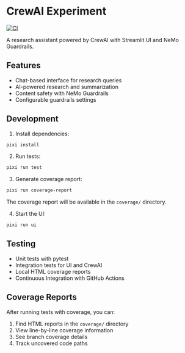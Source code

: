 # CrewAI Experiment

[![CI](https://github.com/username/crewai-experiment/actions/workflows/ci.yml/badge.svg)](https://github.com/username/crewai-experiment/actions/workflows/ci.yml)

A research assistant powered by CrewAI with Streamlit UI and NeMo Guardrails.

## Features
- Chat-based interface for research queries
- AI-powered research and summarization
- Content safety with NeMo Guardrails
- Configurable guardrails settings

## Development
1. Install dependencies:
```bash
pixi install
```

2. Run tests:
```bash
pixi run test
```

3. Generate coverage report:
```bash
pixi run coverage-report
```
The coverage report will be available in the `coverage/` directory.

4. Start the UI:
```bash
pixi run ui
```

## Testing
- Unit tests with pytest
- Integration tests for UI and CrewAI
- Local HTML coverage reports
- Continuous Integration with GitHub Actions

## Coverage Reports
After running tests with coverage, you can:
1. Find HTML reports in the `coverage/` directory
2. View line-by-line coverage information
3. See branch coverage details
4. Track uncovered code paths
